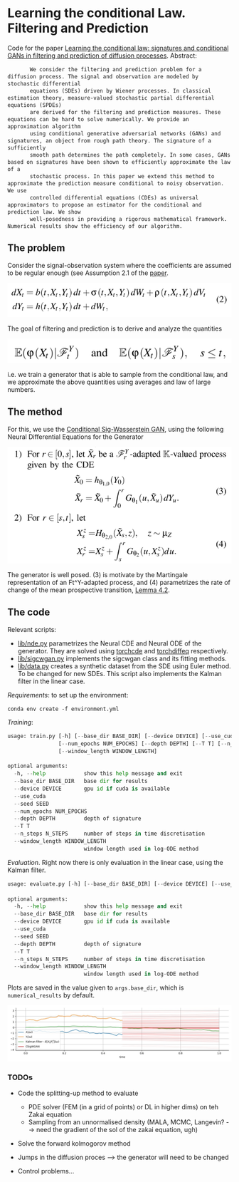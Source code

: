 # Learning the conditional Law. Filtering and Prediction

Code for the paper [Learning the conditional law: signatures and conditional GANs in filtering and prediction of diffusion processes](https://arxiv.org/abs/2204.00611).
Abstract:

           We consider the filtering and prediction problem for a diffusion process. The signal and observation are modeled by stochastic differential
           equations (SDEs) driven by Wiener processes. In classical estimation theory, measure-valued stochastic partial differential equations (SPDEs)
           are derived for the filtering and prediction measures. These equations can be hard to solve numerically. We provide an approximation algorithm
           using conditional generative adversarial networks (GANs) and signatures, an object from rough path theory. The signature of a sufficiently
           smooth path determines the path completely. In some cases, GANs based on signatures have been shown to efficiently approximate the law of a 
           stochastic process. In this paper we extend this method to approximate the prediction measure conditional to noisy observation. We use 
           controlled differential equations (CDEs) as universal approximators to propose an estimator for the conditional and prediction law. We show
           well-posedness in providing a rigorous mathematical framework. Numerical results show the efficiency of our algorithm.



## The problem
Consider the signal-observation system where the coefficients are assumed to be regular enough (see Assumption 2.1 of the [paper](https://arxiv.org/abs/2204.00611). 

![linear sde](images_readme/sde.png)

The goal of filtering and prediction is to derive and analyze the quantities

![filtering prediction](images_readme/ce.png)

i.e. we train a generator that is able to sample from the conditional law, and we approximate the above quantities using averages and law of large numbers. 

## The method
For this, we use the [Conditional Sig-Wasserstein GAN](https://arxiv.org/abs/2006.05421), using the following Neural Differential Equations for the Generator

![generator](images_readme/generator.png)

The generator is well posed. (3) is motivate by the Martingale representation of an Ft^Y-adapted process, and (4) parametrizes the rate of change of the mean prospective transition, [Lemma 4.2](https://arxiv.org/abs/2006.05421).

## The code
Relevant scripts:
 
- [lib/nde.py](lib/nde.py) parametrizes the Neural CDE and Neural ODE of the generator. They are solved using [torchcde](https://github.com/patrick-kidger/torchcde) and [torchdiffeq](https://github.com/rtqichen/torchdiffeq) respectively.
- [lib/sigcwgan.py](lib/sigcwgan.py) implements the sigcwgan class and its fitting methods. 
- [lib/data.py](lib/data.py) creates a synthetic dataset from the SDE using Euler method. To be changed for new SDEs. This script also implements the Kalman filter in the linear case. 

*Requirements*: to set up the environment:
```
conda env create -f environment.yml
```


*Training*:
```python
usage: train.py [-h] [--base_dir BASE_DIR] [--device DEVICE] [--use_cuda] [--seed SEED]
                [--num_epochs NUM_EPOCHS] [--depth DEPTH] [--T T] [--n_steps N_STEPS]
                [--window_length WINDOW_LENGTH]

optional arguments:
  -h, --help            show this help message and exit
  --base_dir BASE_DIR   base dir for results
  --device DEVICE       gpu id if cuda is available
  --use_cuda
  --seed SEED
  --num_epochs NUM_EPOCHS
  --depth DEPTH         depth of signature
  --T T
  --n_steps N_STEPS     number of steps in time discretisation
  --window_length WINDOW_LENGTH
                        window length used in log-ODE method

```
*Evaluation*. Right now there is only evaluation in the linear case, using the Kalman filter.
```python
usage: evaluate.py [-h] [--base_dir BASE_DIR] [--device DEVICE] [--use_cuda] [--seed SEED] [--depth DEPTH] [--T T] [--n_steps N_STEPS] [--window_length WINDOW_LENGTH]

optional arguments:
  -h, --help            show this help message and exit
  --base_dir BASE_DIR   base dir for results
  --device DEVICE       gpu id if cuda is available
  --use_cuda
  --seed SEED
  --depth DEPTH         depth of signature
  --T T
  --n_steps N_STEPS     number of steps in time discretisation
  --window_length WINDOW_LENGTH
                        window length used in log-ODE method
```
Plots are saved in the value given to `args.base_dir`, which is `numerical_results` by default. 

![result](images_readme/result.jpg)


### TODOs
- Code the splitting-up method to evaluate
    - PDE solver (FEM (in a grid of points) or DL in higher dims) on teh Zakai equation
    - Sampling from an unnormalised density (MALA, MCMC, Langevin? --> need the gradient of the sol of the zakai equation, ugh)
- Solve the forward kolmogorov method
   
- Jumps in the diffusion proces --> the generator will need to be changed
- Control problems...

 
